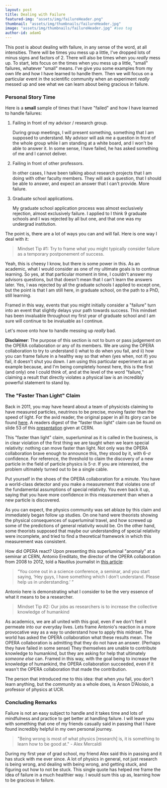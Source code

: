 ```yaml
---
layout: post
title: Dealing with Failure
featured-img: "assets/img/failureHeader.png"
thumbnail: "assets/img/thumbnails/failureHeader.jpg"
image: "assets/img/thumbnails/failureHeader.jpg" #seo tag
author-id: adamG
---
```


This post is about dealing with failure, in any sense of the word, at all intensities. There will be times you mess up a little, I've dropped lots of minus signs and factors of 2. There will also be times when you *really* mess up. To start, lets focus on the times when you mess up a little, "small" failures, whatever "small" means. I've give you some examples from my own life and how I have learned to handle them. Then we will focus on a particular event in the scientific community when an experiment *really* messed up and see what we can learn about being gracious in failure.

### Personal Story Time

Here is a **small** sample of times that I have "failed" and how I have learned to handle failures:

1. Failing in front of my advisor / research group.

   During group meetings, I will present something, something that I am supposed to understand. My advisor will ask me a question in front of the whole group while I am standing at a white board, and I won't be able to answer it. In some sense, I have failed, he has asked something of me and I cannot deliver. 

2. Failing in front of other professors. 

   In other cases, I have been talking about research projects that I am doing with other faculty members. They will ask a question, that I should be able to answer, and expect an answer that I can't provide. More failure. 

3. Graduate school applications. 

   My graduate school application process was almost exclusively rejection, almost exclusively failure. I applied to I think 9 graduate schools and I was rejected by all but one, and that one was my undergrad institution.

The point is, there are a lot of ways you can and will fail. Here is one way I deal with it:

> Mindset Tip #1: Try to frame what you might typically consider failure as a temporary postponement of success.

Yeah, this is cheesy I know, but there is some power in this. As an academic, what I would consider as one of my ultimate goals is to continue learning. So yes, at that particular moment in time, I couldn't answer my advisors questions, but that doesn't mean that I can't learn the answers later. Yes, I was rejected by all the graduate schools I applied to except one, but the point is that I am still here, in graduate school, on the path to a PhD, still learning.

Framed in this way, events that you might initially consider a "failure" turn into an event that slightly delays your path towards success. This mindset has been invaluable throughout my first year of graduate school and I am sure will continue to be invaluable as I continue.

Let's move onto how to handle messing up *really* bad. 

**Disclaimer**: The purpose of this section is not to burn or pass judgement on the OPERA collaboration or any of its members. We are using the OPERA collaboration to try to understand i) what to do when you fail, and ii) how you can frame failure in a healthy way so that when (yes when, not if) you fail, it doesn't shut you down. I am using this particular experiment as an example because, and I'm being completely honest here, this is the first (and only) one I could think of, and at the level of the word "failure," claiming a result that directly violates a physical law is an incredibly powerful statement to stand by.

### The "Faster Than Light" Claim

Back in 2011, you may have heard about a team of physicists claiming to have measured particles, neutrinos to be precise, moving faster than the speed of light. For the avid reader, the original paper in all its glory can be found [here](https://arxiv.org/abs/1109.4897). A readers digest of the "faster than light" claim can be found on slide 53 of this [presentation](https://indico.cern.ch/event/155620/) given at CERN. 

This "faster than light" claim, superluminal as it is called in the business, is in clear violation of the first thing we are taught when we learn special relativity: nothing can move faster than light. Not only was the OPERA collaboration brave enough to announce this, they stood by it, with 6-$\sigma$ confidence. For reference, the threshold to claim the discovery of a new particle in the field of particle physics is 5-$\sigma$. If you are interested, the problem ultimately turned out to be a single cable.

Put yourself in the shoes of the OPERA collaboration for a minute. You have a world-class detector and you make a measurement that violates one of the fundamental assumptions of special relativity. You even back it up, saying that you have more confidence in this measurement than when a new particle is discovered.

As you can expect, the physics community was set ablaze by this claim and immediately began follow up studies. On one hand were theorists showing the physical consequences of superluminal travel, and how screwed up some of the predictions of general relativity would be. On the other hand, some theorists supposed that maybe our understanding of special relativity were incomplete, and tried to find a theoretical framework in which this measurement was consistent. 

How did OPERA react? Upon presenting this superluminal "anomaly" at a seminar at CERN, Antonio Ereditato, the director of the OPERA collaboration from 2008 to 2012, told a Nautilus journalist in [this article](http://nautil.us/issue/24/error/the-data-that-threatened-to-break-physics):

> “You come out in a science conference, a seminar, and you start saying, ‘Hey guys, I have something which I don’t understand. Please help us in understanding.’ ”

Antonio here is demonstrating what I consider to be the very essence of what it means to be a researcher.

> Mindset Tip #2: Our jobs as researchers is to increase the collective knowledge of humankind

As academics, we are all united with this goal, even if we don't feel it permeate into our everyday lives. Lets frame Antonio's reaction in a more provocative way as a way to understand how to apply this midnset. The world has asked the OPERA collaboration what these results mean. The OPERA collaboration is admitting that they do not have an answer. (Perhaps they have failed in some sense) They themselves are unable to contribute knowledge to humankind, but they are asking for help that ultimately _someone else_ can. Framed in this way, with the goal being to increase the knowledge of humankind, the OPERA collaboration succeeded, even if it wasn't the OPERA collaboration that made the contribution.

The person that introduced me to this idea: that when _you_ fail, you don't learn anything, but the _community_ as a whole does, is Anson D’Aloisio, a professor of physics at UCR. 

### Concluding Remarks

Failure is not an easy subject to handle and it takes time and lots of mindfulness and practice to get better at handling failure. I will leave you with something that one of my friends casually said in passing that I have found incredibly helpful in my own personal journey.

> "Being wrong is most of what physics [research] is, it is something to learn how to be good at." - Alex Mercaldi

During my first year of grad school, my friend Alex said this in passing and it has stuck with me ever since. A lot of physics in general, not just research is being wrong, and dealing with being wrong, and getting stuck, and figuring out how to not be stuck. This single quote has helped me frame the idea of failure in a much healthier way. I would sum this up as, learning how to be gracious in failure.
